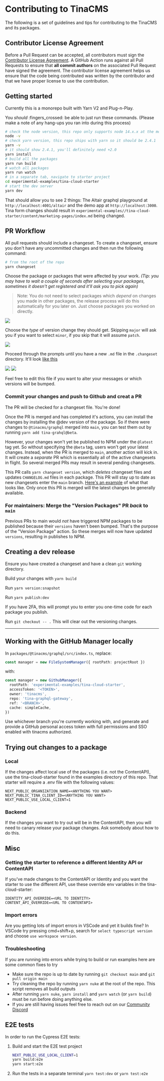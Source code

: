 # Contributing to TinaCMS

The following is a set of guidelines and tips for contributing to the TinaCMS and its packages.

## Contributor License Agreement

Before a Pull Request can be accepted, all contributors must sign the [Contributor License Agreement](https://cla-assistant.io/tinacms/tinacms). A GitHub Action runs against all Pull Requests to ensure that **all commit authors** on the associated Pull Request have signed the agreement. The contributor license agreement helps us ensure that the code being contributed was written by the contributor and that we have proper license to use the contribution.

## Getting started

Currently this is a monorepo built with Yarn V2 and Plug-n-Play.

You _should_ :fingers_crossed: be able to just run these commands. (Please make a note of any hang-ups you ran into during this process)

```sh
# check the node version, this repo only supports node 14.x.x at the moment
node -v
# check yarn version, this repo ships with yarn so it should be 2.4.1
yarn -v
# it should show 2.4.1, you'll definitely need +2.0
yarn install
# build all the packages
yarn run build
# watch all packages
yarn run watch
# in a separate tab, navigate to starter project
cd experimental-examples/tina-cloud-starter
# start the dev server
yarn dev
```

That should allow you to see 2 things: The Altair graphql playground at `http://localhost:4001/altair` and the demo app at `http://localhost:3000`. Tina form changes should result in `experimental-examples//tina-cloud-starter/content/marketing-pages/index.md` being changed.

## PR Workflow

All pull requests should include a changeset. To create a changeset, ensure you don't have any uncommitted changes and then run the following command:

```sh
# from the root of the repo
yarn changeset
```

Choose the package or packages that were affected by your work. _(Tip: you may have to wait a couple of seconds after selecting your packages, sometimes it doesn't get registered and it'll ask you to pick again)_

> Note: You do not need to select packages which _depend_ on changes you made in other packages, the release process will do this automatically for you later on. Just choose packages you worked on directly.

![](https://github.com/tinacms/tina-graphql-gateway/blob/main/meta/yarn-changeset-1.png)

Choose the _type_ of version change they should get. Skipping `major` will ask you if you want to select `minor`, if you skip that it will assume `patch`.

![](https://github.com/tinacms/tina-graphql-gateway/blob/main/meta/yarn-changeset-2.png)

Proceed through the prompts until you have a new `.md` file in the `.changeset` directory. It'll look [like this](https://github.com/tinacms/tina-graphql-gateway/blob/348ef1e57e2e61fb9896d616aabc6f3c85d37140/.changeset/pretty-sloths-return.md)

![](https://github.com/tinacms/tina-graphql-gateway/blob/main/meta/yarn-changeset-3.png)
![](https://github.com/tinacms/tina-graphql-gateway/blob/main/meta/yarn-changeset-4.png)

Feel free to edit this file if you want to alter your messages or which versions will be bumped.

### Commit your changes and push to Github and creat a PR

The PR will be checked for a changeset file. You're done!

Once the PR is merged and has completed it's actions, you can install the changes by installing the @dev version of the package. So if there were changes to `@tinacms/graphql` merged into `main`, you can test them out by running `yarn add tina-grahql@beta`.

However, your changes won't yet be published to NPM under the `@latest` tag yet. So without specifying the `@beta` tag, users won't get your latest changes. Instead, when the PR is merged to `main`, another action will kick in. It will create a _separate_ PR which is essentially all of the active changesets in flight. So several merged PRs may result in several pending changesets.

This PR calls `yarn changeset version`, which _deletes_ changeset files and updates `CHANGELOG.md` files in each package. This PR will stay up to date as new changesets enter the `main` branch. [Here's an example](https://github.com/tinacms/tina-graphql-gateway/pull/316) of what that looks like. Only once this PR is merged will the latest changes be generally available.

### For maintainers: Merge the "Version Packages" PR _back_ to `main`

Previous PRs to main would _not_ have triggered NPM packages to be published because their `versions` haven't been bumped. That's the purpose of the "Version Package" action. So these merges will now have updated `versions`, resulting in publishes to NPM.

## Creating a dev release

Ensure you have created a changeset and have a clean `git` working directory.

Build your changes with `yarn build`

Run `yarn version:snapshot`

Run `yarn publish:dev`

If you have 2FA, this will prompt you to enter you one-time code for each package you publish.

Run `git checkout -- .` This will clear out the versioning changes.

---

## Working with the GitHub Manager locally

In `packages/@tinacms/graphql/src/index.ts`, replace:

```ts
const manager = new FileSystemManager({ rootPath: projectRoot })
```

with:

```ts
const manager = new GithubManager({
  rootPath: 'experimental-examples/tina-cloud-starter',
  accessToken: '<TOKEN>',
  owner: 'tinacms',
  repo: 'tina-graphql-gateway',
  ref: '<BRANCH>',
  cache: simpleCache,
})
```

Use whichever branch you're currently working with, and generate and provide a GitHub personal access token with full permissions and SSO enabled with tinacms authorized.

## Trying out changes to a package

### Local

If the changes affect local use of the packages (i.e. not the ContentAPI), use the tina-cloud-starter found in the examples directory of this repo. That starter will require a .env file with the following values:

```
NEXT_PUBLIC_ORGANIZATION_NAME=<ANYTHING YOU WANT>
NEXT_PUBLIC_TINA_CLIENT_ID=<ANYTHING YOU WANT>
NEXT_PUBLIC_USE_LOCAL_CLIENT=1
```

### Backend

If the changes you want to try out will be in the ContentAPI, then you will need to canary release your package changes. Ask somebody about how to do this.

## Misc

### Getting the starter to reference a different Identity API or ContentAPI

If you've made changes to the ContentAPI or Identity and you want the starter to use the different API, use these override env variables in the tina-cloud-starter:

```
IDENTITY_API_OVERRIDE=<URL TO IDENTITY>
CONTENT_API_OVERRIDE=<URL TO CONTENTAPI>
```

### Import errors

Are you getting lots of import errors in VSCode and yet it builds fine? In VSCode try pressing cmd+shift+p, search for `select typescript version` and choose `use workspace version`.

### Troubleshooting

If you are running into errors while trying to build or run examples here are some common fixes to try

- Make sure the repo is up to date by running `git checkout main` and `git pull origin main`
- Try cleaning the repo by running `yarn nuke` at the root of the repo. This script removes all build outputs
- After running `yarn nuke`, `yarn install` and `yarn watch` (or `yarn build`) must be run before doing anything else.
- If you are still having issues feel free to reach out on our [Community Discord](https://discord.com/invite/zumN63Ybpf)

## E2E tests

In order to run the Cypress E2E tests:

1. Build and start the E2E test project
   ```sh
   NEXT_PUBLIC_USE_LOCAL_CLIENT=1
   yarn build:e2e
   yarn start:e2e
   ```
2. Run the tests in a separate terminal `yarn test:dev` or `yarn test:e2e`
